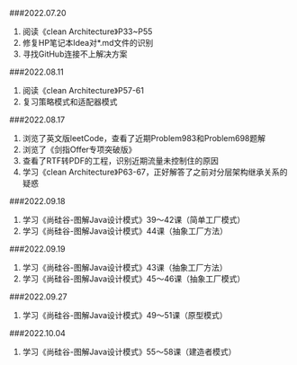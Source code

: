 ###2022.07.20
1. 阅读《clean Architecture》P33~P55
2. 修复HP笔记本Idea对*.md文件的识别
3. 寻找GitHub连接不上解决方案

###2022.08.11
1. 阅读《clean Architecture》P57-61
2. 复习策略模式和适配器模式 

###2022.08.17
1. 浏览了英文版leetCode，查看了近期Problem983和Problem698题解
2. 浏览了《剑指Offer专项突破版》
3. 查看了RTF转PDF的工程，识别近期流量未控制住的原因
4. 学习《clean Architecture》P63-67，正好解答了之前对分层架构继承关系的疑惑

###2022.09.18
1. 学习《尚硅谷-图解Java设计模式》39～42课（简单工厂模式）
2. 学习《尚硅谷-图解Java设计模式》44课（抽象工厂方法）

###2022.09.19
1. 学习《尚硅谷-图解Java设计模式》43课（抽象工厂方法）
2. 学习《尚硅谷-图解Java设计模式》45～46课（抽象工厂模式）

###2022.09.27
1. 学习《尚硅谷-图解Java设计模式》49～51课（原型模式）

###2022.10.04
1. 学习《尚硅谷-图解Java设计模式》55～58课（建造者模式）